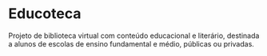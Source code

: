 # Educoteca
Projeto de biblioteca virtual com conteúdo educacional e literário, destinada a alunos de escolas de ensino fundamental e médio, públicas ou privadas.
